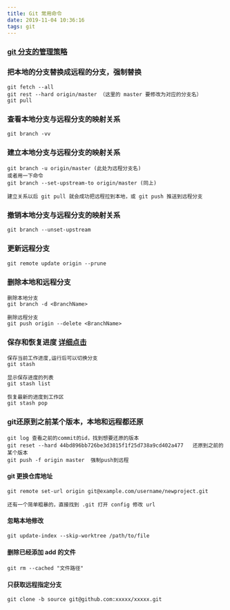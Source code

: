 ```yaml
---
title: Git 常用命令
date: 2019-11-04 10:36:16
tags: git
---
```


###  [git 分支的管理策略](https://www.ruanyifeng.com/blog/2012/07/git.html)

### 把本地的分支替换成远程的分支，强制替换

```
git fetch --all
git rest --hard origin/master （这里的 master 要修改为对应的分支名）
git pull
```



### 查看本地分支与远程分支的映射关系

```
git branch -vv
```



### 建立本地分支与远程分支的映射关系

```
git branch -u origin/master (此处为远程分支名)
或者用一下命令
git branch --set-upstream-to origin/master (同上)

建立关系以后 git pull 就会成功把远程拉到本地，或 git push 推送到远程分支
```



### 撤销本地分支与远程分支的映射关系

```
git branch --unset-upstream
```



### 更新远程分支

```
git remote update origin --prune
```



### 删除本地和远程分支

```
删除本地分支
git branch -d <BranchName>

删除远程分支
git push origin --delete <BranchName>

```



###  保存和恢复进度 	[详细点击](https://blog.csdn.net/daguanjia11/article/details/73810577)

```
保存当前工作进度,运行后可以切换分支
git stash

显示保存进度的列表
git stash list

恢复最新的进度到工作区
git stash pop
```



### git还原到之前某个版本，本地和远程都还原

```
git log 查看之前的commit的id，找到想要还原的版本
git reset --hard 44bd896bb726be3d3815f1f25d738a9cd402a477   还原到之前的某个版本
git push -f origin master  强制push到远程
```



#### git 更换仓库地址

```
git remote set-url origin git@example.com/username/newproject.git

还有一个简单粗暴的，直接找到 .git 打开 config 修改 url
```



#### 忽略本地修改

```
git update-index --skip-worktree /path/to/file
```



#### 删除已经添加 add 的文件

```
git rm --cached "文件路径"
```

#### 只获取远程指定分支

```
git clone -b source git@github.com:xxxxx/xxxxx.git
```

